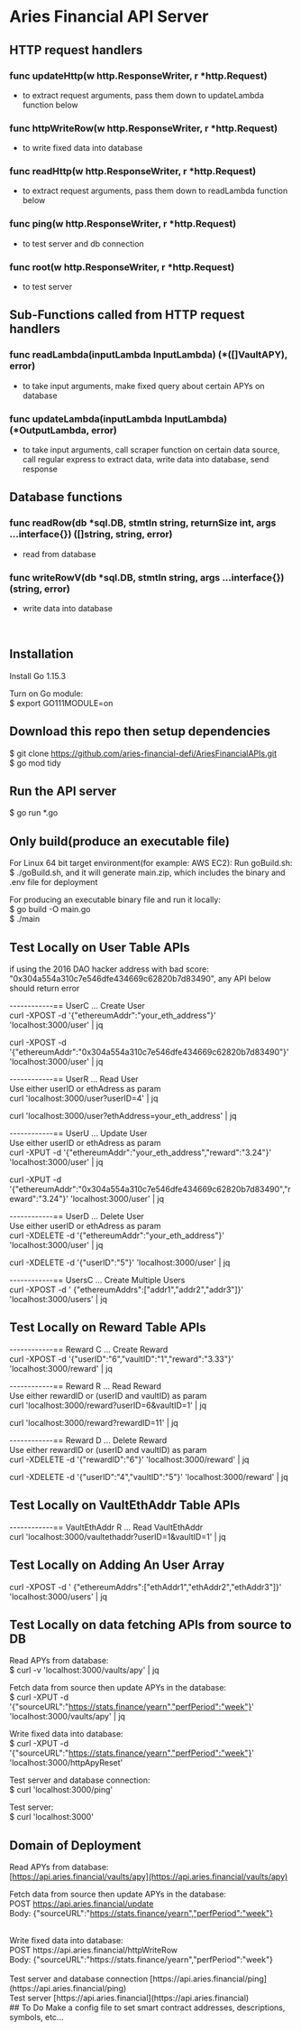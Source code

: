 # Aries Financial API Server

## HTTP request handlers
### func updateHttp(w http.ResponseWriter, r *http.Request)
- to extract request arguments, pass them down to updateLambda function below

### func httpWriteRow(w http.ResponseWriter, r *http.Request)
- to write fixed data into database

### func readHttp(w http.ResponseWriter, r *http.Request)
- to extract request arguments, pass them down to readLambda function below

### func ping(w http.ResponseWriter, r *http.Request) 
- to test server and db connection

### func root(w http.ResponseWriter, r *http.Request) 
- to test server

## Sub-Functions called from HTTP request handlers
### func readLambda(inputLambda InputLambda) (*([]VaultAPY), error) 
- to take input arguments, make fixed query about certain APYs on database 

### func updateLambda(inputLambda InputLambda) (*OutputLambda, error)
- to take input arguments, call scraper function on certain data source, call regular express to extract data, write data into database, send response

## Database functions
### func readRow(db *sql.DB, stmtIn string, returnSize int, args ...interface{}) ([]string, string, error)
- read from database

### func writeRowV(db *sql.DB, stmtIn string, args ...interface{}) (string, error)
- write data into database

<br>

## Installation
Install Go 1.15.3

Turn on Go module: <br>
$ export GO111MODULE=on

## Download this repo then setup dependencies
$ git clone https://github.com/aries-financial-defi/AriesFinancialAPIs.git  <br>
$ go mod tidy

## Run the API server
$ go run *.go

## Only build(produce an executable file)
For Linux 64 bit target environment(for example: AWS EC2): 
Run goBuild.sh:  <br>
$ ./goBuild.sh, and it will generate main.zip, which includes the binary and .env file for deployment

For producing an executable binary file and run it locally: <br>
$ go build -O main.go <br>
$ ./main

## Test Locally on User Table APIs
if using the 2016 DAO hacker address with bad score: "0x304a554a310c7e546dfe434669c62820b7d83490", any API below should return error

------------== UserC ... Create User<br>
curl -XPOST -d '{"ethereumAddr":"your_eth_address"}' 'localhost:3000/user' | jq

curl -XPOST -d '{"ethereumAddr":"0x304a554a310c7e546dfe434669c62820b7d83490"}' 'localhost:3000/user' | jq

------------== UserR ... Read User<br>
Use either userID or ethAdress as param<br>
curl 'localhost:3000/user?userID=4' | jq

curl 'localhost:3000/user?ethAddress=your_eth_address' | jq

------------== UserU ... Update User<br>
Use either userID or ethAdress as param<br>
curl -XPUT -d '{"ethereumAddr":"your_eth_address","reward":"3.24"}' 'localhost:3000/user' | jq

curl -XPUT -d '{"ethereumAddr":"0x304a554a310c7e546dfe434669c62820b7d83490","reward":"3.24"}' 'localhost:3000/user' | jq

------------== UserD ... Delete User<br>
Use either userID or ethAdress as param<br>
curl -XDELETE -d '{"ethereumAddr":"your_eth_address"}' 'localhost:3000/user' | jq

curl -XDELETE -d '{"userID":"5"}' 'localhost:3000/user' | jq

------------== UsersC ... Create Multiple Users<br>
curl -XPOST -d ' {"ethereumAddrs":["addr1","addr2","addr3"]}' 'localhost:3000/users' | jq

## Test Locally on Reward Table APIs
------------== Reward C ... Create Reward<br>
curl -XPOST -d '{"userID":"6","vaultID":"1","reward":"3.33"}' 'localhost:3000/reward' | jq

------------== Reward R ... Read Reward<br>
Use either rewardID or (userID and vaultID) as param<br>
curl 'localhost:3000/reward?userID=6&vaultID=1' | jq

curl 'localhost:3000/reward?rewardID=11' | jq

------------== Reward D ... Delete Reward<br>
Use either rewardID or (userID and vaultID) as param<br>
curl -XDELETE -d '{"rewardID":"6"}' 'localhost:3000/reward' | jq

curl -XDELETE -d '{"userID":"4","vaultID":"5"}' 'localhost:3000/reward' | jq


## Test Locally on VaultEthAddr Table APIs
------------== VaultEthAddr R ... Read VaultEthAddr<br>
curl 'localhost:3000/vaultethaddr?userID=1&vaultID=1' | jq

## Test Locally on Adding An User Array
curl -XPOST -d ' {"ethereumAddrs":["ethAddr1","ethAddr2","ethAddr3"]}' 'localhost:3000/users' | jq


## Test Locally on data fetching APIs from source to DB
Read APYs from database: <br>
$ curl -v 'localhost:3000/vaults/apy' | jq

Fetch data from source then update APYs in the database: <br>
$ curl -XPUT -d '{"sourceURL":"https://stats.finance/yearn","perfPeriod":"week"}' 'localhost:3000/vaults/apy' | jq

Write fixed data into database: <br>
$ curl -XPUT -d '{"sourceURL":"https://stats.finance/yearn","perfPeriod":"week"}' 'localhost:3000/httpApyReset'

Test server and database connection: <br>
$ curl 'localhost:3000/ping'

Test server: <br>
$ curl 'localhost:3000'


## Domain of Deployment
Read APYs from database: <br> [https://api.aries.financial/vaults/apy](https://api.aries.financial/vaults/apy)

Fetch data from source then update APYs in the database:<br>
POST https://api.aries.financial/update <br>
Body: {"sourceURL":"https://stats.finance/yearn","perfPeriod":"week"}

<br>
Write fixed data into database:<br>
POST https://api.aries.financial/httpWriteRow <br>
Body: {"sourceURL":"https://stats.finance/yearn","perfPeriod":"week"}

<br>
<br>
Test server and database connection [https://api.aries.financial/ping](https://api.aries.financial/ping)
<br>
Test server [https://api.aries.financial](https://api.aries.financial)

<br>
## To Do
Make a config file to set smart contract addresses, descriptions, symbols, etc...
